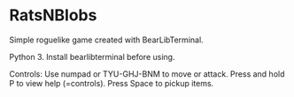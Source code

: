 # RatsNBlobs
Simple roguelike game created with BearLibTerminal.

Python 3.
Install bearlibterminal before using.

Controls:
Use numpad or TYU-GHJ-BNM to move or attack. Press and hold P to view help (=controls). Press Space to pickup items.
